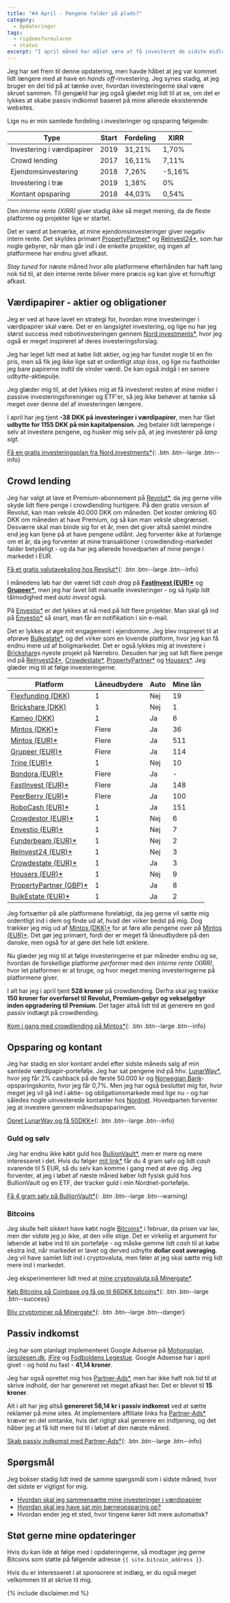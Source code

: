 ```yaml
---
title: "#4 April - Pengene falder på plads?"
category:
  - Opdateringer
tags:
  - rigdomsformularen
  - status
excerpt: "I april måned har målet være at få investeret de sidste midler og beslutte mig for, hvor meget jeg skal have i kontanter."
---
```


Jeg har set frem til denne opdatering, men havde håbet at jeg var kommet lidt længere med at have en _hands off_-investering. Jeg synes stadig, at jeg bruger en del tid på at tænke over, hvordan investeringerne skal være skruet sammen. Til gengæld har jeg også glædet mig lidt til at se, om det er lykkes at skabe passiv indkomst baseret på mine allerede eksisterende websites.

Lige nu er min samlede fordeling i investeringer og opsparing følgende:

| Type                        | Start | Fordeling | XIRR   |
|-----------------------------|-------|-----------|--------|
| Investering i værdipapirer  | 2019  | 31,21%    | 1,70%  |
| Crowd lending               | 2017  | 16,11%    | 7,11%  |
| Ejendomsinvestering         | 2018  | 7,26%     | -5,16% |
| Investering i træ           | 2019  | 1,38%     | 0%     |
| Kontant opsparing           | 2018  | 44,03%    | 0,54%  |

Den _interne rente (XIRR)_ giver stadig ikke så meget mening, da de fleste platforme og projekter lige er startet.

Det er værd at bemærke, at mine ejendomsinvesteringer giver negativ intern rente. Det skyldes primært [PropertyPartner\*](/go/propertypartner/) og [ReInvest24\*](/go/reinvest24/), som har nogle gebyrer, når man går ind i de enkelte projekter, og ingen af platformene har endnu givet afkast.

_Stay tuned_ for næste måned hvor alle platformene efterhånden har haft lang nok tid til, at den interne rente bliver mere præcis og kan give et fornuftigt afkast.

## Værdipapirer - aktier og obligationer

Jeg er ved at have lavet en strategi for, hvordan mine investeringer i værdipapirer skal være. Det er en langsigtet investering, og lige nu har jeg størst success med robotinvesteringen gennem [Nord.investments*](/go/nord/), hvor jeg også er meget inspireret af deres investeringsforslag.

Jeg har leget lidt med at købe lidt aktier, og jeg har fundet nogle til en fin pris, men så fik jeg ikke lige sat et ordentligt _stop loss_, og lige nu fastholder jeg bare papirerne indtil de vinder værdi. De kan også indgå i en senere _udbytte_-aktiepulje.

Jeg glæder mig til, at det lykkes mig at få investeret resten af mine midler i passive investeringsforeninger og ETF'er, så jeg ikke behøver at tænke så meget over denne del af investeringen længere.

I april har jeg tjent **-38 DKK på investeringer i værdipapirer**, men har fået **udbytte for 1155 DKK på min kapitalpension**. Jeg betaler lidt lærepenge i selv at investere pengene, og husker mig selv på, at jeg investerer på _lang sigt_.

[Få en gratis investeringsplan fra Nord.investments*](/go/nord/){: .btn .btn--large .btn--info}

## Crowd lending

Jeg har valgt at lave et Premium-abonnement på [Revolut\*](/go/revolut/), da jeg gerne ville skyde lidt flere penge i crowdlending hurtigere. På den gratis version af Revolut, kan man veksle 40.000 DKK om måneden. Det koster omkring 60 DKK om måneden at have Premium, og så kan man veksle ubegrænset. Desværre skal man binde sig for et år, men det giver altså samlet mindre end jeg kan tjene på at have pengene udlånt. Jeg forventer ikke at forlænge om et år, da jeg forventer at mine transaktioner i crowdlending-markedet falder betydeligt - og da har jeg allerede hovedparten af mine penge i markedet i EUR.

[Få et gratis valutaveksling hos Revolut\*](/go/revolut/){: .btn .btn--large .btn--info}

I månedens løb har der været lidt _cash drag_ på **[FastInvest (EUR)\*](/go/fastinvest/)** og **[Grupeer\*](/go/grupeer/)**, men jeg har lavet lidt manuelle investeringer - og så hjalp lidt tålmodighed med _auto invest_ også.

På [Envestio\*](/go/envestio/) er det lykkes at nå med på lidt flere projekter. Man skal gå ind på [Envestio\*](/go/envestio/) så snart, man får en notifikation i sin e-mail.

Det er lykkes at øge mit engagement i ejendomme. Jeg blev inspireret til at afprøve [Bulkestate*](/go/bulkestate/), og det virker som en lovende platform, hvor jeg kan få endnu mere ud af boligmarkedet. Det er også lykkes mig at investere i [Brickshare](/go/brickshare/)s nyeste projekt på Nørrebro. Desuden har jeg sat lidt flere penge ind på [ReInvest24\*](/go/reinvest24/), [Crowdestate\*](/go/crowdestate/), [PropertyPartner\*](/go/propertypartner/) og [Housers\*](/go/housers/). Jeg glæder mig til at følge investeringerne.

| Platform                                       | Låneudbydere | Auto | Mine lån |
|------------------------------------------------|--------------|------|----------|
| [Flexfunding (DKK)](/go/flexfunding/)          | 1            | Nej  | 19       |   
| [Brickshare (DKK)](/go/brickshare/)            | 1            | Nej  | 1        |   
| [Kameo (DKK)](/go/kameo/)                      | 1            | Ja   | 6        |
| [Mintos (DKK)*](/go/mintos/)                   | Flere        | Ja   | 36       |
| [Mintos (EUR)*](/go/mintos/)                   | Flere        | Ja   | 511      |
| [Grupeer (EUR)*](/go/grupeer/)                 | Flere        | Ja   | 114      |
| [Trine (EUR)*](/go/trine/)                     | 1            | Nej  | 10       |
| [Bondora (EUR)*](/go/bondora/)                 | Flere        | Ja   | -        |
| [FastInvest (EUR)*](/go/fastinvest/)           | Flere        | Ja   | 148      |
| [PeerBerry (EUR)*](/go/peerberry/)             | Flere        | Ja   | 100      |
| [RoboCash (EUR)*](/go/robocash/)               | 1            | Ja   | 151      |
| [Crowdestor (EUR)*](/go/crowdestor/)           | 1            | Nej  | 6        |
| [Envestio (EUR)*](/go/envestio/)               | 1            | Nej  | 7        |
| [Funderbeam (EUR)*](/go/funderbeam/)           | 1            | Nej  | 2        |
| [ReInvest24 (EUR)*](/go/reinvest24/)           | 1            | Nej  | 3        |
| [Crowdestate (EUR)*](/go/crowdestate/)         | 1            | Ja   | 3        |
| [Housers (EUR)*](/go/housers/)                 | 1            | Nej  | 9        |
| [PropertyPartner (GBP)*](/go/propertypartner/) | 1            | Ja   | 8        |
| [BulkEstate (EUR)*](/go/bulkestate/)           | 1            | Ja   | 2        |

Jeg fortsætter på alle platformene foreløbigt, da jeg gerne vil sætte mig ordentligt ind i dem og finde ud af, hvad der virker bedst på mig. Dog trækker jeg mig ud af [Mintos (DKK)\*](/go/mintos/) for at føre alle pengene over på [Mintos (EUR)\*](/go/mintos/). Det gør jeg primært, fordi der er meget få låneudbydere på den danske, men også for at gøre det hele lidt enklere.

Nu glæder jeg mig til at følge investeringerne et par måneder endnu og se, hvordan de forskellige platforme _performer_ med den _interne rente (XIRR)_, hvor let platformen er at bruge, og hvor meget mening investeringerne på platformene giver.

I alt har jeg i april tjent **528 kroner** på crowdlending. Derfra skal jeg trække **150 kroner for overførsel til Revolut, Premium-gebyr og vekselgebyr inden opgradering til Premium**. Det tager altså lidt tid at generere en god passiv indtægt på crowdlending.

[Kom i gang med crowdlending på Mintos\*](/go/mintos/){: .btn .btn--large .btn--info}

## Opsparing og kontant

Jeg har stadig en stor kontant andel efter sidste måneds salg af min samlede værdipapir-portefølje. Jeg har sat pengene ind på hhv. [LunarWay\*](/go/lunarway/), hvor jeg får 2% cashback på de første 50.000 kr og [Norwegian Bank](/go/norwegian/)-opsparingskonto, hvor jeg får 0,7%. Men jeg har også besluttet mig for, hvor meget jeg vil gå ind i aktie- og obligationsmarkede med lige nu - og har således nogle uinvesterede kontanter hos [Nordnet](/go/nordnet/). Hovedparten forventer jeg at investere gennem månedsopsparingen.

[Opret LunarWay og få 50DKK\*](/go/lunarway/){: .btn .btn--large .btn--info}

### Guld og sølv

Jeg har endnu ikke købt guld hos [BullionVault\*](/go/bullionvault/), men er mere og mere interesseret i det. Hvis du følger [mit link\*](/go/bullionvault/) får du 4 gram sølv og lidt _cash_ svarende til 5 EUR, så du selv kan komme i gang med at øve dig. Jeg forventer, at jeg i løbet af næste måned køber lidt fysisk guld hos BullionVault og en ETF, der tracker guld i min Nordnet-portefølje.

[Få 4 gram sølv på BullionVault*](/go/bullionvault/){: .btn .btn--large .btn--warning}

### Bitcoins

Jeg skulle helt sikkert have købt nogle [Bitcoins*](/go/coinbase/) i februar, da prisen var lav, men der vidste jeg jo ikke, at den ville stige. Det er virkelig et argument for løbende at købe ind til sin portefølje - og måske gemme lidt _cash_ til at købe ekstra ind, når markedet er lavet og derved udnytte **dollar cost averaging**. Jeg vil have samlet lidt ind i cryptovaluta, men føler at jeg skal sætte mig lidt mere ind i markedet.

Jeg eksperimenterer lidt med at [mine cryptovaluta på Minergate\*](/go/minergate/).

[Køb Bitcoins på Coinbase og få op til 66DKK bitcoins*](/go/coinbase/){: .btn .btn--large .btn--success}

[Bliv cryptominer på Minergate\*](/go/minergate/){: .btn .btn--large .btn--danger}

## Passiv indkomst

Jeg har som planlagt implementeret Google Adsense på [Motionsplan](http://www.motionsplan.dk/), [larsolesen.dk](http://larsolesen.dk), [iFire](http://www.ifire.dk/) og [Fodboldens Legestue](http://legestue.net). Google Adsense har i april givet - og hold nu fast - **41,14 kroner**.

Jeg har også oprettet mig hos [Partner-Ads\*](https://www.partner-ads.com/dk/klikbanner.php?partnerid=28187&bannerid=17193), men har ikke haft nok tid til at skrive indhold, der har genereret ret meget afkast her. Det er blevet til **15 kroner**.

Alt i alt har jeg altså **genereret 56,14 kr i passiv indkomst** ved at sætte reklamer på mine sites. At implementere affiliate links fra [Partner-Ads\*](https://www.partner-ads.com/dk/klikbanner.php?partnerid=28187&bannerid=17193) kræver en del omtanke, hvis det rigtigt skal generere en indtjening, og det håber jeg at få lidt mere tid til i løbet af den næste måned.

[Skab passiv indkomst med Partner-Ads*](https://www.partner-ads.com/dk/klikbanner.php?partnerid=28187&bannerid=17193){: .btn .btn--large .btn--info}

## Spørgsmål

Jeg bokser stadig lidt med de samme spørgsmål som i sidste måned, hvor det sidste er vigtigst for mig.

- [Hvordan skal jeg sammensætte mine investeringer i værdipapirer](/investering-vol4/)
- [Hvordan skal jeg have sat min børneopsparing op?](/borneopsparing/)
- Hvordan ender jeg et sted, hvor tingene kører lidt mere automatisk?

## Støt gerne mine opdateringer

Hvis du kan lide at følge med i opdateringerne, så modtager jeg gerne Bitcoins som støtte på følgende adresse `{{ site.bitcoin_address }}`.

Hvis du er interesseret i at sponsorere et indlæg, er du også meget velkommen til at skrive til mig.

{% include disclaimer.md %}

